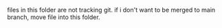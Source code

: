 files in this folder are not tracking git.
if i don't want to be merged to main branch,
move file into this folder.
